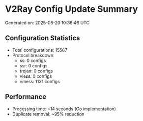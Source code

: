 # V2Ray Config Update Summary
Generated on: 2025-08-20 10:36:46 UTC

## Configuration Statistics
- Total configurations: 15587
- Protocol breakdown:
  - ss: 0 configs
  - ssr: 0 configs
  - trojan: 0 configs
  - vless: 0 configs
  - vmess: 1131 configs

## Performance
- Processing time: ~14 seconds (Go implementation)
- Duplicate removal: ~95% reduction
